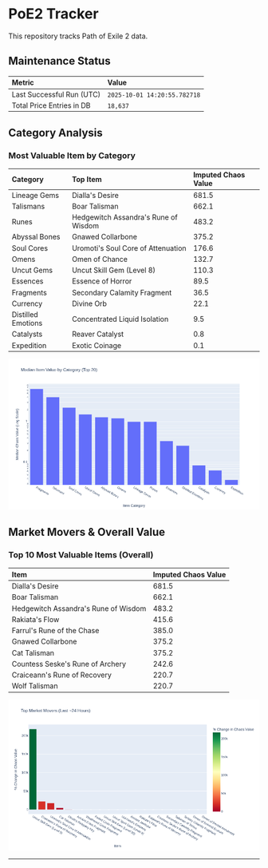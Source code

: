 # PoE2 Tracker

This repository tracks Path of Exile 2 data.

## Maintenance Status

<!-- START_MAINTENANCE -->
| Metric | Value |
|:---|:---|
| Last Successful Run (UTC) | `2025-10-01 14:20:55.782718` |
| Total Price Entries in DB | `18,637` |

<!-- END_MAINTENANCE -->

## Category Analysis

<!-- START_CATEGORY_ANALYSIS -->
### Most Valuable Item by Category
| Category | Top Item | Imputed Chaos Value |
| :--- | :--- | :--- |
| Lineage Gems | Dialla's Desire | 681.5 |
| Talismans | Boar Talisman | 662.1 |
| Runes | Hedgewitch Assandra's Rune of Wisdom | 483.2 |
| Abyssal Bones | Gnawed Collarbone | 375.2 |
| Soul Cores | Uromoti's Soul Core of Attenuation | 176.6 |
| Omens | Omen of Chance | 132.7 |
| Uncut Gems | Uncut Skill Gem (Level 8) | 110.3 |
| Essences | Essence of Horror | 89.5 |
| Fragments | Secondary Calamity Fragment | 36.5 |
| Currency | Divine Orb | 22.1 |
| Distilled Emotions | Concentrated Liquid Isolation | 9.5 |
| Catalysts | Reaver Catalyst | 0.8 |
| Expedition | Exotic Coinage | 0.1 |


![Category Analysis Chart](charts/category_analysis.png)
<!-- END_CATEGORY_ANALYSIS -->

## Market Movers & Overall Value

<!-- START_ANALYSIS -->
### Top 10 Most Valuable Items (Overall)
| Item | Imputed Chaos Value |
| :--- | :--- |
| Dialla's Desire | 681.5 |
| Boar Talisman | 662.1 |
| Hedgewitch Assandra's Rune of Wisdom | 483.2 |
| Rakiata's Flow | 415.6 |
| Farrul's Rune of the Chase | 385.0 |
| Gnawed Collarbone | 375.2 |
| Cat Talisman | 375.2 |
| Countess Seske's Rune of Archery | 242.6 |
| Craiceann's Rune of Recovery | 220.7 |
| Wolf Talisman | 220.7 |


![Market Movers Chart](charts/market_movers.png)
<!-- END_ANALYSIS -->

---
